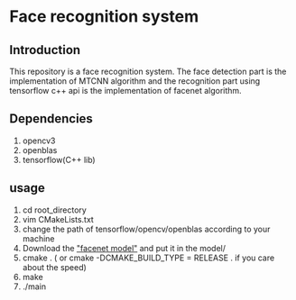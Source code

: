 # Face recognition system
## Introduction
This repository is a face recognition system. The face detection part is the implementation of MTCNN algorithm and the recognition part using tensorflow c++ api is the implementation of facenet algorithm.
## Dependencies
1. opencv3
2. openblas
3. tensorflow(C++ lib)
## usage
1. cd root_directory
2. vim CMakeLists.txt
3. change the path of tensorflow/opencv/openblas according to your machine
4. Download the ["facenet model"](https://drive.google.com/file/d/0B5MzpY9kBtDVZ2RpVDYwWmxoSUk/edit) and put it in the model/
5. cmake . ( or cmake -DCMAKE_BUILD_TYPE = RELEASE . if you care about the speed)
6. make
7. ./main

